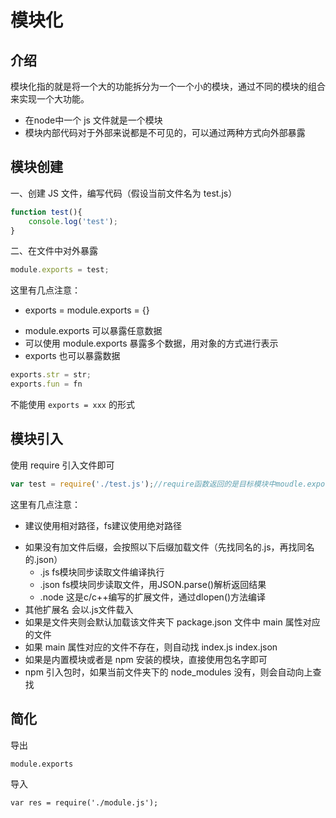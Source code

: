 # 模块化



## 介绍

模块化指的就是将一个大的功能拆分为一个一个小的模块，通过不同的模块的组合来实现一个大功能。

- 在node中一个 js 文件就是一个模块
- 模块内部代码对于外部来说都是不可见的，可以通过两种方式向外部暴露

## 模块创建

一、创建 JS 文件，编写代码（假设当前文件名为 test.js）

```js
function test(){
	console.log('test');
}
```

二、在文件中对外暴露

```js
module.exports = test;
```

这里有几点注意：
- exports = module.exports = {}
* module.exports 可以暴露任意数据
* 可以使用 module.exports 暴露多个数据，用对象的方式进行表示
* exports 也可以暴露数据
```js
exports.str = str;
exports.fun = fn
```
不能使用 `exports = xxx` 的形式



## 模块引入

使用 require 引入文件即可

```js
var test = require('./test.js');//require函数返回的是目标模块中moudle.exports的值
```

这里有几点注意：
- 建议使用相对路径，fs建议使用绝对路径
* 如果没有加文件后缀，会按照以下后缀加载文件（先找同名的.js，再找同名的.json）
  * .js    fs模块同步读取文件编译执行
  * .json  fs模块同步读取文件，用JSON.parse()解析返回结果
  * .node 这是c/c++编写的扩展文件，通过dlopen()方法编译
* 其他扩展名  会以.js文件载入
* 如果是文件夹则会默认加载该文件夹下 package.json 文件中 main 属性对应的文件
* 如果 main 属性对应的文件不存在，则自动找 index.js  index.json 
* 如果是内置模块或者是 npm 安装的模块，直接使用包名字即可
* npm 引入包时，如果当前文件夹下的 node_modules 没有，则会自动向上查找

## 简化

导出

```
module.exports       
```

导入

```
var res = require('./module.js');
```

